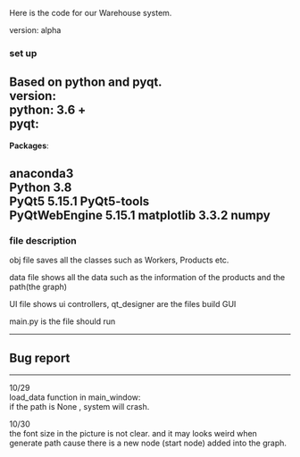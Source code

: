 Here is the code for our Warehouse system.

version: alpha

### set up  
Based on python and pyqt.  
version:  
python: 3.6 +  
pyqt:
-------------------
**Packages**: 

anaconda3  
Python 3.8  
PyQt5 5.15.1
PyQt5-tools  
PyQtWebEngine 5.15.1 
matplotlib 3.3.2
numpy  
---------------------


### file description  

obj file saves all the classes such as Workers, Products etc.  

data file shows all the data such as the information of the products and the path(the graph)  

UI file shows ui controllers, qt_designer are the files build GUI  

main.py is the file should run  

----------------------------------  
## Bug report  
------------------------------------  
10/29  
load_data function in main_window:  
if the path is None , system will crash. 

10/30  
the font size in the picture is not clear.
and it may looks weird when generate path cause there is a new node (start node) added into the graph.   
